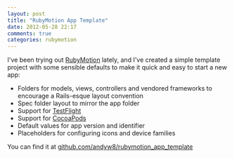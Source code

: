 ```yaml
---
layout: post
title: "RubyMotion App Template"
date: 2012-05-28 22:17
comments: true
categories: rubymotion
---
```

I've been trying out [RubyMotion](http://www.rubymotion.com/) lately, and I've created a simple template project with some sensible defaults to make it quick and easy to start a new app:

* Folders for models, views, controllers and vendored frameworks to encourage a Rails-esque layout convention
* Spec folder layout to mirror the app folder
* Support for [TestFlight](http://www.rubymotion.com/developer-center/articles/testflight/)
* Support for [CocoaPods](http://www.rubymotion.com/developer-center/articles/cocoapods/)
* Default values for app version and identifier
* Placeholders for configuring icons and device families

You can find it at [github.com/andyw8/rubymotion_app_template](https://github.com/andyw8/rubymotion_app_template)